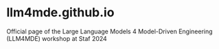 # llm4mde.github.io
Official page of the Large Language Models 4 Model-Driven Engineering (LLM4MDE) workshop at Staf 2024
